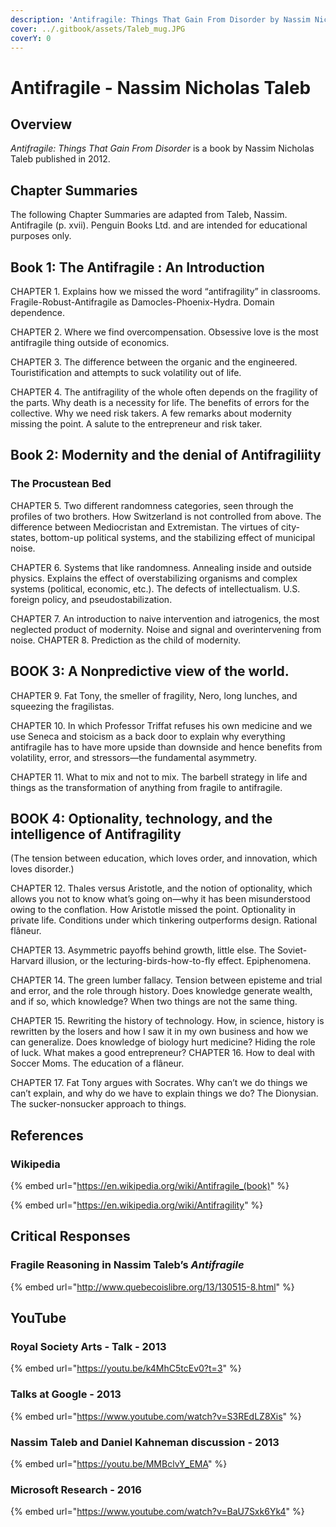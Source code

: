 ```yaml
---
description: 'Antifragile: Things That Gain From Disorder by Nassim Nicholas Taleb'
cover: ../.gitbook/assets/Taleb_mug.JPG
coverY: 0
---
```


# Antifragile - Nassim Nicholas Taleb

## Overview

_Antifragile: Things That Gain From Disorder_ is a book by Nassim Nicholas Taleb published in 2012.

## Chapter Summaries

The following Chapter Summaries are adapted from Taleb, Nassim. Antifragile (p. xvii). Penguin Books Ltd. and are intended for educational purposes only.

## Book 1: The Antifragile : An Introduction

CHAPTER 1. Explains how we missed the word “antifragility” in classrooms. Fragile-Robust-Antifragile as Damocles-Phoenix-Hydra. Domain dependence.&#x20;

CHAPTER 2. Where we find overcompensation. Obsessive love is the most antifragile thing outside of economics.&#x20;

CHAPTER 3. The difference between the organic and the engineered. Touristification and attempts to suck volatility out of life.&#x20;

CHAPTER 4. The antifragility of the whole often depends on the fragility of the parts. Why death is a necessity for life. The benefits of errors for the collective. Why we need risk takers. A few remarks about modernity missing the point. A salute to the entrepreneur and risk taker.

## Book 2: Modernity and the denial of Antifragiliity

### The Procustean Bed

CHAPTER 5. Two different randomness categories, seen through the profiles of two brothers. How Switzerland is not controlled from above. The difference between Mediocristan and Extremistan. The virtues of city-states, bottom-up political systems, and the stabilizing effect of municipal noise.&#x20;

CHAPTER 6. Systems that like randomness. Annealing inside and outside physics. Explains the effect of overstabilizing organisms and complex systems (political, economic, etc.). The defects of intellectualism. U.S. foreign policy, and pseudostabilization.&#x20;

CHAPTER 7. An introduction to naive intervention and iatrogenics, the most neglected product of modernity. Noise and signal and overintervening from noise. CHAPTER 8. Prediction as the child of modernity.

## BOOK 3: A Nonpredictive view of the world.&#x20;

CHAPTER 9. Fat Tony, the smeller of fragility, Nero, long lunches, and squeezing the fragilistas.

&#x20;CHAPTER 10. In which Professor Triffat refuses his own medicine and we use Seneca and stoicism as a back door to explain why everything antifragile has to have more upside than downside and hence benefits from volatility, error, and stressors—the fundamental asymmetry.&#x20;

CHAPTER 11. What to mix and not to mix. The barbell strategy in life and things as the transformation of anything from fragile to antifragile.

## BOOK 4: Optionality, technology, and the intelligence of Antifragility

(The tension between education, which loves order, and innovation, which loves disorder.)

CHAPTER 12. Thales versus Aristotle, and the notion of optionality, which allows you not to know what’s going on—why it has been misunderstood owing to the conflation. How Aristotle missed the point. Optionality in private life. Conditions under which tinkering outperforms design. Rational flâneur.&#x20;

CHAPTER 13. Asymmetric payoffs behind growth, little else. The Soviet-Harvard illusion, or the lecturing-birds-how-to-fly effect. Epiphenomena.&#x20;

CHAPTER 14. The green lumber fallacy. Tension between episteme and trial and error, and the role through history. Does knowledge generate wealth, and if so, which knowledge? When two things are not the same thing.&#x20;

CHAPTER 15. Rewriting the history of technology. How, in science, history is rewritten by the losers and how I saw it in my own business and how we can generalize. Does knowledge of biology hurt medicine? Hiding the role of luck. What makes a good entrepreneur? CHAPTER 16. How to deal with Soccer Moms. The education of a flâneur.&#x20;

CHAPTER 17. Fat Tony argues with Socrates. Why can’t we do things we can’t explain, and why do we have to explain things we do? The Dionysian. The sucker-nonsucker approach to things.









## References

### Wikipedia

{% embed url="https://en.wikipedia.org/wiki/Antifragile_(book)" %}

{% embed url="https://en.wikipedia.org/wiki/Antifragility" %}

## Critical Responses

### Fragile Reasoning in Nassim Taleb’s _Antifragile_

{% embed url="http://www.quebecoislibre.org/13/130515-8.html" %}

## YouTube

### Royal Society Arts - Talk - 2013

{% embed url="https://youtu.be/k4MhC5tcEv0?t=3" %}

### Talks at Google - 2013

{% embed url="https://www.youtube.com/watch?v=S3REdLZ8Xis" %}

### Nassim Taleb and Daniel Kahneman discussion - 2013

{% embed url="https://youtu.be/MMBclvY_EMA" %}

### Microsoft Research - 2016

{% embed url="https://www.youtube.com/watch?v=BaU7Sxk6Yk4" %}

